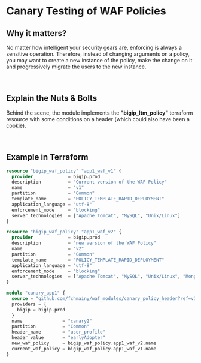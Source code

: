 # Canary Testing of WAF Policies



## Why it matters?
No matter how intelligent your security gears are, enforcing is always a sensitive operation. Therefore, instead of changing arguments on a policy, you may want to create a new instance of the policy, make the change on it and progressively migrate the users to the new instance.
</br>
</br>
</br>
## Explain the Nuts & Bolts
Behind the scene, the module implements the **"bigip_ltm_policy"** terraform resource with some conditions on a header (which could also have been a cookie). 
</br>
</br>
</br>

## Example in Terraform


```terraform
resource "bigip_waf_policy" "app1_waf_v1" {
  provider             = bigip.prod
  description          = "Current version of the WAF Policy"
  name                 = "v1"
  partition            = "Common"
  template_name        = "POLICY_TEMPLATE_RAPID_DEPLOYMENT"
  application_language = "utf-8"
  enforcement_mode     = "blocking"
  server_technologies  = ["Apache Tomcat", "MySQL", "Unix/Linux"]
}

resource "bigip_waf_policy" "app1_waf_v2" {
  provider             = bigip.prod
  description          = "new version of the WAF Policy"
  name                 = "v2"
  partition            = "Common"
  template_name        = "POLICY_TEMPLATE_RAPID_DEPLOYMENT"
  application_language = "utf-8"
  enforcement_mode     = "blocking"
  server_technologies  = ["Apache Tomcat", "MySQL", "Unix/Linux", "MongoDB"]
}
```


```terraform
module "canary_app1" {
  source = "github.com/fchmainy/waf_modules/canary_policy_header?ref=v1.0.1"
  providers = {
    bigip = bigip.prod
  }
  name               = "canary2"
  partition          = "Common"
  header_name        = "user_profile"
  header_value	     = "earlyAdopter"
  new_waf_policy     = bigip_waf_policy.app1_waf_v2.name
  current_waf_policy = bigip_waf_policy.app1_waf_v1.name
}
```
